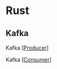 # Rust

## Kafka

Kafka [[Producer]]

Kafka [[Consumer]]

[//begin]: # "Autogenerated link references for markdown compatibility"
[Producer]: producer "Producer"
[Consumer]: consumer "Consumer"
[//end]: # "Autogenerated link references"
